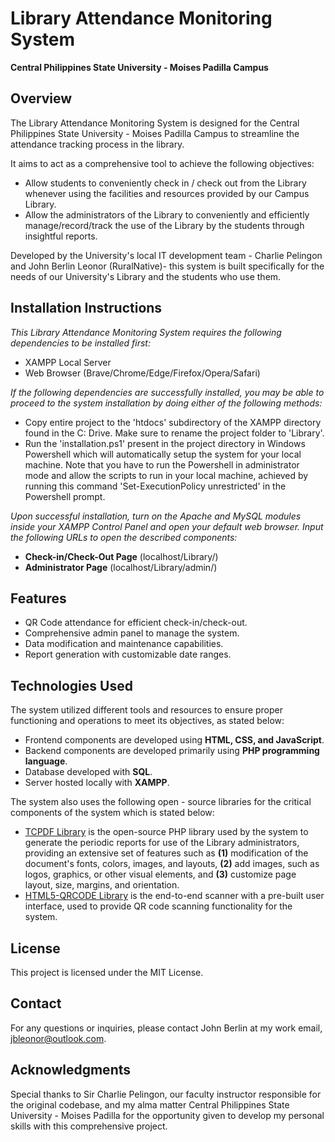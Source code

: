 # Library Attendance Monitoring System

**Central Philippines State University - Moises Padilla Campus**

## Overview

The Library Attendance Monitoring System is designed for the Central Philippines State University - Moises Padilla Campus to streamline the attendance tracking process in the library.

It aims to act as a comprehensive tool to achieve the following objectives:

- Allow students to conveniently check in / check out from the Library whenever using the facilities and resources provided by our Campus Library.
- Allow the administrators of the Library to conveniently and efficiently manage/record/track the use of the Library by the students through insightful reports.

Developed by the University's local IT development team - Charlie Pelingon and John Berlin Leonor (RuralNative)- this system is built specifically for the needs of our University's Library and the students who use them.

## Installation Instructions

_This Library Attendance Monitoring System requires the following dependencies to be installed first:_

- XAMPP Local Server
- Web Browser (Brave/Chrome/Edge/Firefox/Opera/Safari)

_If the following dependencies are successfully installed, you may be able to proceed to the system installation by doing either of the following methods:_

- Copy entire project to the 'htdocs' subdirectory of the XAMPP directory found in the C: Drive. Make sure to rename the project folder to 'Library'.
- Run the 'installation.ps1' present in the project directory in Windows Powershell which will automatically setup the system for your local machine. Note that you have to run the Powershell in administrator mode and allow the scripts to run in your local machine, achieved by running this command 'Set-ExecutionPolicy unrestricted' in the Powershell prompt.

_Upon successful installation, turn on the Apache and MySQL modules inside your XAMPP Control Panel and open your default web browser. Input the following URLs to open the described components:_

- **Check-in/Check-Out Page** (localhost/Library/)
- **Administrator Page** (localhost/Library/admin/)

## Features

- QR Code attendance for efficient check-in/check-out.
- Comprehensive admin panel to manage the system.
- Data modification and maintenance capabilities.
- Report generation with customizable date ranges.

## Technologies Used

The system utilized different tools and resources to ensure proper functioning and operations to meet its objectives, as stated below:

- Frontend components are developed using **HTML, CSS, and JavaScript**.
- Backend components are developed primarily using **PHP programming language**.
- Database developed with **SQL**.
- Server hosted locally with **XAMPP**.

The system also uses the following open - source libraries for the critical components of the system which is stated below:

- [TCPDF Library](https://tcpdf.org/) is the open-source PHP library used by the system to generate the periodic reports for use of the Library administrators, providing an extensive set of features such as **(1)** modification of the document's fonts, colors, images, and layouts, **(2)** add images, such as logos, graphics, or other visual elements, and **(3)** customize page layout, size, margins, and orientation.
- [HTML5-QRCODE Library](https://scanapp.org/html5-qrcode-docs/docs/apis) is the end-to-end scanner with a pre-built user interface, used to provide QR code scanning functionality for the system.

## License

This project is licensed under the MIT License.

## Contact

For any questions or inquiries, please contact John Berlin at my work email, jbleonor@outlook.com.

## Acknowledgments

Special thanks to Sir Charlie Pelingon, our faculty instructor responsible for the original codebase, and my alma matter Central Philippines State University - Moises Padilla for the opportunity given to develop my personal skills with this comprehensive project.
